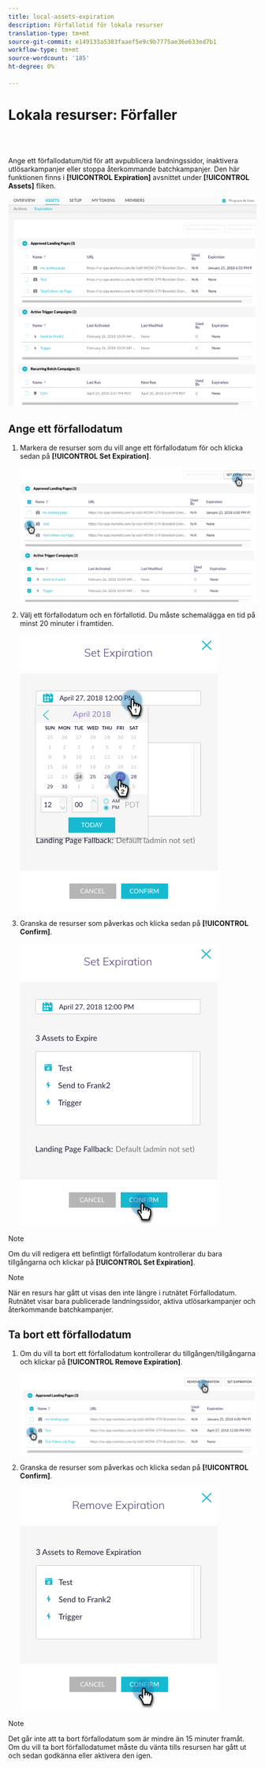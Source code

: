 ```yaml
---
title: local-assets-expiration
description: Förfallotid för lokala resurser
translation-type: tm+mt
source-git-commit: e149133a5383faaef5e9c9b7775ae36e633ed7b1
workflow-type: tm+mt
source-wordcount: '185'
ht-degree: 0%

---
```



# Lokala resurser: Förfaller

<br> 

Ange ett förfallodatum/tid för att avpublicera landningssidor, inaktivera utlösarkampanjer eller stoppa återkommande batchkampanjer. Den här funktionen finns i **[!UICONTROL Expiration]** avsnittet under **[!UICONTROL Assets]** fliken.

![Bild ett](/help/sky/assets/programs/local-assets-expiration/local-assets-expiration-1.png)

## Ange ett förfallodatum

1. Markera de resurser som du vill ange ett förfallodatum för och klicka sedan på **[!UICONTROL Set Expiration]**.

   ![Bild två](/help/sky/assets/programs/local-assets-expiration/local-assets-expiration-2.png)

1. Välj ett förfallodatum och en förfallotid. Du måste schemalägga en tid på minst 20 minuter i framtiden.

   ![Bild tre](/help/sky/assets/programs/local-assets-expiration/local-assets-expiration-3.png)

1. Granska de resurser som påverkas och klicka sedan på **[!UICONTROL Confirm]**.

   ![Bild fyra](/help/sky/assets/programs/local-assets-expiration/local-assets-expiration-4.png)

>[!NOTE]
>
>Om du vill redigera ett befintligt förfallodatum kontrollerar du bara tillgångarna och klickar på **[!UICONTROL Set Expiration]**.

>[!NOTE]
>
>När en resurs har gått ut visas den inte längre i rutnätet Förfallodatum. Rutnätet visar bara publicerade landningssidor, aktiva utlösarkampanjer och återkommande batchkampanjer.

## Ta bort ett förfallodatum

1. Om du vill ta bort ett förfallodatum kontrollerar du tillgången/tillgångarna och klickar på **[!UICONTROL Remove Expiration]**.

   ![Bild fem](/help/sky/assets/programs/local-assets-expiration/local-assets-expiration-5.png)

1. Granska de resurser som påverkas och klicka sedan på **[!UICONTROL Confirm]**.

   ![Bild sex](/help/sky/assets/programs/local-assets-expiration/local-assets-expiration-6.png)

>[!NOTE]
>
>Det går inte att ta bort förfallodatum som är mindre än 15 minuter framåt. Om du vill ta bort förfallodatumet måste du vänta tills resursen har gått ut och sedan godkänna eller aktivera den igen.
